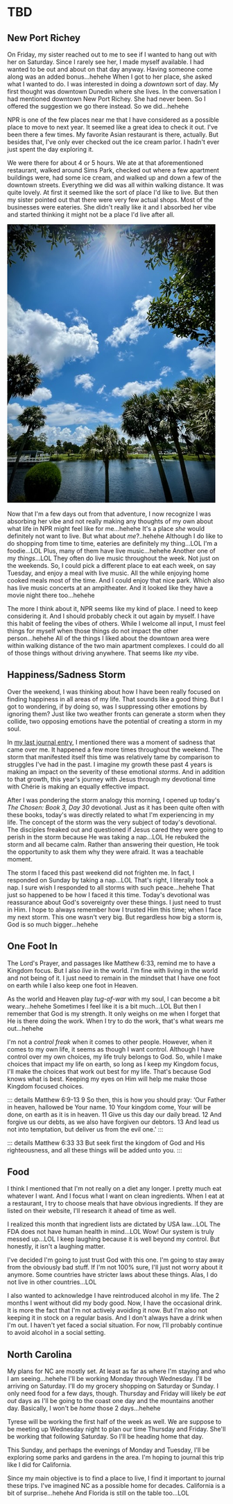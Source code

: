 # TBD

## New Port Richey

On Friday, my sister reached out to me to see if I wanted to hang out with her on Saturday. Since I rarely see her, I made myself available. I had wanted to be out and about on that day anyway. Having someone come along was an added bonus...hehehe When I got to her place, she asked what I wanted to do. I was interested in doing a *downtown* sort of day. My first thought was downtown Dunedin where she lives. In the conversation I had mentioned downtown New Port Richey. She had never been. So I offered the suggestion we go there instead. So we did...hehehe

NPR is one of the few places near me that I have considered as a possible place to move to next year. It seemed like a great idea to check it out. I've been there a few times. My favorite Asian restaurant is there, actually. But besides that, I've only ever checked out the ice cream parlor. I hadn't ever just spent the day exploring it.

We were there for about 4 or 5 hours. We ate at that aforementioned restaurant, walked around Sims Park, checked out where a few apartment buildings were, had some ice cream, and walked up and down a few of the downtown streets. Everything we did was all within walking distance. It was quite lovely. At first it seemed like the sort of place I'd like to live. But then my sister pointed out that there were very few actual shops. Most of the businesses were eateries. She didn't really like it and I absorbed her vibe and started thinking it might not be a place I'd live after all.

![Palm trees and a pond](./media/IMG_0226.jpeg)

Now that I'm a few days out from that adventure, I now recognize I was absorbing her vibe and not really making any thoughts of my own about what life in NPR might feel like for me...hehehe It's a place *she* would definitely not want to live. But what about *me*?..hehehe Although I do like to do shopping from time to time, eateries are definitely my thing...LOL I'm a foodie...LOL Plus, many of them have live music...hehehe Another one of my *things*...LOL They often do live music throughout the week. Not just on the weekends. So, I could pick a different place to eat each week, on say Tuesday, and enjoy a meal with live music. All the while enjoying home cooked meals most of the time. And I could enjoy that nice park. Which also has live music concerts at an ampitheater. And it looked like they have a movie night there too...hehehe

The more I think about it, NPR seems like my kind of place. I need to keep considering it. And I should probably check it out again by myself. I have this habit of feeling the vibes of others. While I welcome all input, I must feel things for myself when those things do not impact the other person...hehehe All of the things I liked about the downtown area were within walking distance of the two main apartment complexes. I could do all of those things without driving anywhere. That seems like *my* vibe.

## Happiness/Sadness Storm

Over the weekend, I was thinking about how I have been really focused on finding happiness in all areas of my life. That sounds like a good thing. But I got to wondering, if by doing so, was I suppressing other emotions by ignoring them? Just like two weather fronts can generate a storm when they collide, two opposing emotions have the potential of creating a storm in my soul.

In [my last journal entry](09_happy-friyay#sad-for-a-moment), I mentioned there was a moment of sadness that came over me. It happened a few more times throughout the weekend. The storm that manifested itself this time was relatively tame by comparison to struggles I've had in the past. I imagine my growth these past 4 years is making an impact on the severity of these emotional *storms*. And in addition to that growth, this year's journey with Jesus through my devotional time with Chérie is making an equally effective impact.

After I was pondering the storm analogy this morning, I opened up today's *The Chosen: Book 3, Day 30* devotional. Just as it has been quite often with these books, today's was directly related to what I'm experiencing in my life. The concept of the storm was the very subject of today's devotional. The disciples freaked out and questioned if Jesus cared they were going to perish in the storm because He was taking a nap...LOL He rebuked the storm and all became calm. Rather than answering their question, He took the opportunity to ask them why they were afraid. It was a teachable moment.

The storm I faced this past weekend did not frighten me. In fact, I responded on Sunday by taking a nap...LOL That's right, I literally took a nap. I sure wish I responded to all storms with such peace...hehehe That just so happened to be how I faced it this time. Today's devotional was reassurance about God's sovereignty over these things. I just need to trust in Him. I hope to always remember how I trusted Him this time; when I face my next storm. This one wasn't very big. But regardless how big a storm is, God is so much bigger...hehehe

## One Foot In

The Lord's Prayer, and passages like Matthew 6:33, remind me to have a Kingdom focus. But I also *live* in the world. I'm fine with living in the world and not being of it. I just need to remain in the mindset that I have one foot on earth while I also keep one foot in Heaven.

As the world and Heaven play *tug-of-war* with my soul, I can become a bit weary...hehehe Sometimes I feel like it is a bit much...LOL But then I remember that God is my strength. It only weighs on me when I forget that He is there doing the work. When I try to do the work, that's what wears me out...hehehe

I'm not a *control freak* when it comes to other people. However, when it comes to my own life, it seems as though I want control. Although I have control over my own choices, my life truly belongs to God. So, while I make choices that impact my life on earth, so long as I keep my Kingdom focus, I'll make the choices that work out best for my life. That's because God knows what is best. Keeping my eyes on Him will help me make those Kingdom focused choices.

::: details Matthew 6:9-13
9 So then, this is how you should pray: ‘Our Father in heaven, hallowed be Your name. 10 Your kingdom come, Your will be done, on earth as it is in heaven. 11 Give us this day our daily bread. 12 And forgive us our debts, as we also have forgiven our debtors. 13 And lead us not into temptation, but deliver us from the evil one.’
:::

::: details Matthew 6:33
33 But seek first the kingdom of God and His righteousness, and all these things will be added unto you.
:::

## Food

I think I mentioned that I'm not really on a diet any longer. I pretty much eat whatever I want. And I focus what I want on clean ingredients. When I eat at a restaurant, I try to choose meals that have obvious ingredients. If they are listed on their website, I'll research it ahead of time as well.

I realized this month that ingredient lists are dictated by USA law...LOL The FDA does not have human health in mind...LOL Wow! Our system is truly messed up...LOL I keep laughing because it is well beyond my control. But honestly, it isn't a laughing matter.

I've decided I'm going to just trust God with this one. I'm going to stay away from the obviously bad stuff. If I'm not 100% sure, I'll just not worry about it anymore. Some countries have stricter laws about these things. Alas, I do not live in other countries...LOL

I also wanted to acknowledge I have reintroduced alcohol in my life. The 2 months I went without did my body good. Now, I have the occasional drink. It is more the fact that I'm not actively avoiding it now. But I'm also not keeping it in stock on a regular basis. And I don't always have a drink when I'm out. I haven't yet faced a social situation. For now, I'll probably continue to avoid alcohol in a social setting.

## North Carolina

My plans for NC are mostly set. At least as far as where I'm staying and who I am seeing...hehehe I'll be working Monday through Wednesday. I'll be arriving on Saturday. I'll do my grocery shopping on Saturday or Sunday. I only need food for a few days, though. Thursday and Friday will likely be *eat out* days as I'll be going to the coast one day and the mountains another day. Basically, I won't be *home* those 2 days...hehehe

Tyrese will be working the first half of the week as well. We are suppose to be meeting up Wednesday night to plan our time Thursday and Friday. She'll be working that following Saturday. So I'll be heading home that day.

This Sunday, and perhaps the evenings of Monday and Tuesday, I'll be exploring some parks and gardens in the area. I'm hoping to journal this trip like I did for California.

Since my main objective is to find a place to live, I find it important to journal these trips. I've imagined NC as a possible home for decades. California is a bit of surprise...hehehe And Florida is still on the table too...LOL

